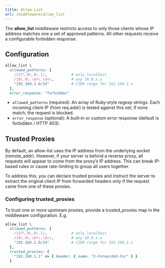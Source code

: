 ```yaml
---
title: Allow List
url: /middleware/allow_list
---
```

The **allow_list** middleware restricts access to only those clients whose IP address matches one a set of approved patterns. All other requests receive a configurable forbidden response.

## Configuration

```ruby
allow_list \
  allowed_patterns: [
    /127\.0\.0\.1/,           # only localhost
    /10\.0\.\d+\.\d+/,        # any 10.0.x.x
    "192.168.1.0/24"          # CIDR range for 192.168.1.x
  ],
  error_response: "forbidden"
```

*	`allowed_patterns` (required):
An array of Ruby‑style regexp strings. Each incoming client IP (from req.addr) is tested against this set; if none match, the request is blocked.
*	`error_response` (optional):
A built‑in or custom error response (default is forbidden / HTTP 403).


## Trusted Proxies

By default, an allow-list uses the IP address from the underlying socket (remote_addr). However, if your server is behind a reverse proxy, all requests will appear to come from the proxy’s IP address. This can break IP-based rules or cause rate-limiting to group all users together.

To address this, you can declare trusted proxies and instruct the server to extract the original client IP from forwarded headers only if the request came from one of these proxies.


### Configuring trusted_proxies

To trust one or more upstream proxies, provide a trusted_proxies map in the middleware configuration.
E.g.
```ruby {filename=Itsi.rb}
allow_list \
  allowed_patterns: [
    /127\.0\.0\.1/,           # only localhost
    /10\.0\.\d+\.\d+/,        # any 10.0.x.x
    "192.168.1.0/24"          # CIDR range for 192.168.1.x
  ],
  trusted_proxies: {
    "192.168.1.1" => { header: { name: "X-Forwarded-For" } }
  }
```
